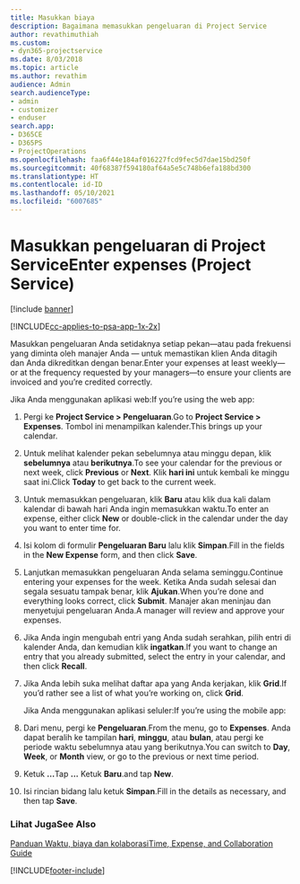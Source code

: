 ```yaml
---
title: Masukkan biaya
description: Bagaimana memasukkan pengeluaran di Project Service
author: revathimuthiah
ms.custom:
- dyn365-projectservice
ms.date: 8/03/2018
ms.topic: article
ms.author: revathim
audience: Admin
search.audienceType:
- admin
- customizer
- enduser
search.app:
- D365CE
- D365PS
- ProjectOperations
ms.openlocfilehash: faa6f44e184af016227fcd9fec5d7dae15bd250f
ms.sourcegitcommit: 40f68387f594180af64a5e5c748b6efa188bd300
ms.translationtype: HT
ms.contentlocale: id-ID
ms.lasthandoff: 05/10/2021
ms.locfileid: "6007685"
---
```

# <a name="enter-expenses-project-service"></a><span data-ttu-id="60bbe-103">Masukkan pengeluaran di Project Service</span><span class="sxs-lookup"><span data-stu-id="60bbe-103">Enter expenses (Project Service)</span></span>

[!include [banner](../includes/psa-now-project-operations.md)]

[!INCLUDE[cc-applies-to-psa-app-1x-2x](../includes/cc-applies-to-psa-app-1x-2x.md)]

<span data-ttu-id="60bbe-104">Masukkan pengeluaran Anda setidaknya setiap pekan—atau pada frekuensi yang diminta oleh manajer Anda — untuk memastikan klien Anda ditagih dan Anda dikreditkan dengan benar.</span><span class="sxs-lookup"><span data-stu-id="60bbe-104">Enter your expenses at least weekly—or at the frequency requested by your managers—to ensure your clients are invoiced and you’re credited correctly.</span></span>  
  
 <span data-ttu-id="60bbe-105">Jika Anda menggunakan aplikasi web:</span><span class="sxs-lookup"><span data-stu-id="60bbe-105">If you’re using the web app:</span></span>  
  
1. <span data-ttu-id="60bbe-106">Pergi ke **Project Service > Pengeluaran**.</span><span class="sxs-lookup"><span data-stu-id="60bbe-106">Go to **Project Service > Expenses**.</span></span> <span data-ttu-id="60bbe-107">Tombol ini menampilkan kalender.</span><span class="sxs-lookup"><span data-stu-id="60bbe-107">This brings up your calendar.</span></span>  
  
2. <span data-ttu-id="60bbe-108">Untuk melihat kalender pekan sebelumnya atau minggu depan, klik **sebelumnya** atau **berikutnya**.</span><span class="sxs-lookup"><span data-stu-id="60bbe-108">To see your calendar for the previous or next week, click **Previous** or **Next**.</span></span> <span data-ttu-id="60bbe-109">Klik **hari ini** untuk kembali ke minggu saat ini.</span><span class="sxs-lookup"><span data-stu-id="60bbe-109">Click **Today** to get back to the current week.</span></span>  
  
3. <span data-ttu-id="60bbe-110">Untuk memasukkan pengeluaran, klik **Baru** atau klik dua kali dalam kalendar di bawah hari Anda ingin memasukkan waktu.</span><span class="sxs-lookup"><span data-stu-id="60bbe-110">To enter an expense, either click **New** or double-click in the calendar under the day you want to enter time for.</span></span>  
  
4. <span data-ttu-id="60bbe-111">Isi kolom di formulir **Pengeluaran Baru** lalu klik **Simpan**.</span><span class="sxs-lookup"><span data-stu-id="60bbe-111">Fill in the fields in the **New Expense** form, and then click **Save**.</span></span>  
  
5. <span data-ttu-id="60bbe-112">Lanjutkan memasukkan pengeluaran Anda selama seminggu.</span><span class="sxs-lookup"><span data-stu-id="60bbe-112">Continue entering your expenses for the week.</span></span> <span data-ttu-id="60bbe-113">Ketika Anda sudah selesai dan segala sesuatu tampak benar, klik **Ajukan**.</span><span class="sxs-lookup"><span data-stu-id="60bbe-113">When you’re done and everything looks correct, click **Submit**.</span></span> <span data-ttu-id="60bbe-114">Manajer akan meninjau dan menyetujui pengeluaran Anda.</span><span class="sxs-lookup"><span data-stu-id="60bbe-114">A manager will review and approve your expenses.</span></span>  
  
6. <span data-ttu-id="60bbe-115">Jika Anda ingin mengubah entri yang Anda sudah serahkan, pilih entri di kalender Anda, dan kemudian klik **ingatkan**.</span><span class="sxs-lookup"><span data-stu-id="60bbe-115">If you want to change an entry that you already submitted, select the entry in your calendar, and then click **Recall**.</span></span>  
  
7. <span data-ttu-id="60bbe-116">Jika Anda lebih suka melihat daftar apa yang Anda kerjakan, klik **Grid**.</span><span class="sxs-lookup"><span data-stu-id="60bbe-116">If you’d rather see a list of what you’re working on, click **Grid**.</span></span>  
  
   <span data-ttu-id="60bbe-117">Jika Anda menggunakan aplikasi seluler:</span><span class="sxs-lookup"><span data-stu-id="60bbe-117">If you’re using the mobile app:</span></span>  
  
8. <span data-ttu-id="60bbe-118">Dari menu, pergi ke **Pengeluaran**.</span><span class="sxs-lookup"><span data-stu-id="60bbe-118">From the menu, go to **Expenses**.</span></span>     <span data-ttu-id="60bbe-119">Anda dapat beralih ke tampilan **hari**, **minggu**, atau **bulan**, atau pergi ke periode waktu sebelumnya atau yang berikutnya.</span><span class="sxs-lookup"><span data-stu-id="60bbe-119">You can switch to **Day**, **Week**, or **Month** view, or go to the previous or next time period.</span></span>  
  
9. <span data-ttu-id="60bbe-120">Ketuk **…**</span><span class="sxs-lookup"><span data-stu-id="60bbe-120">Tap **…**</span></span> <span data-ttu-id="60bbe-121">Ketuk **Baru**.</span><span class="sxs-lookup"><span data-stu-id="60bbe-121">and tap **New**.</span></span>  
  
10. <span data-ttu-id="60bbe-122">Isi rincian bidang lalu ketuk **Simpan**.</span><span class="sxs-lookup"><span data-stu-id="60bbe-122">Fill in the details as necessary, and then tap **Save**.</span></span>  
  
### <a name="see-also"></a><span data-ttu-id="60bbe-123">Lihat Juga</span><span class="sxs-lookup"><span data-stu-id="60bbe-123">See Also</span></span>  
 [<span data-ttu-id="60bbe-124">Panduan Waktu, biaya dan kolaborasi</span><span class="sxs-lookup"><span data-stu-id="60bbe-124">Time, Expense, and Collaboration Guide</span></span>](../psa/time-expense-collaboration-guide.md)


[!INCLUDE[footer-include](../includes/footer-banner.md)]